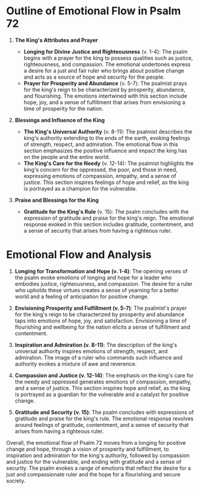 # Outline of Emotional Flow in Psalm 72

1. **The King's Attributes and Prayer** 
   - **Longing for Divine Justice and Righteousness** (v. 1-4): The psalm begins with a prayer for the king to possess qualities such as justice, righteousness, and compassion. The emotional undertones express a desire for a just and fair ruler who brings about positive change and acts as a source of hope and security for the people.
   - **Prayer for Prosperity and Abundance** (v. 5-7): The psalmist prays for the king's reign to be characterized by prosperity, abundance, and flourishing. The emotions intertwined with this section include hope, joy, and a sense of fulfillment that arises from envisioning a time of prosperity for the nation.

2. **Blessings and Influence of the King** 
   - **The King's Universal Authority** (v. 8-11): The psalmist describes the king's authority extending to the ends of the earth, evoking feelings of strength, respect, and admiration. The emotional flow in this section emphasizes the positive influence and impact the king has on the people and the entire world.
   - **The King's Care for the Needy** (v. 12-14): The psalmist highlights the king's concern for the oppressed, the poor, and those in need, expressing emotions of compassion, empathy, and a sense of justice. This section inspires feelings of hope and relief, as the king is portrayed as a champion for the vulnerable.

3. **Praise and Blessings for the King** 
   - **Gratitude for the King's Rule** (v. 15): The psalm concludes with the expression of gratitude and praise for the king's reign. The emotional response evoked in this section includes gratitude, contentment, and a sense of security that arises from having a righteous ruler.

# Emotional Flow and Analysis

1. **Longing for Transformation and Hope (v. 1-4)**: The opening verses of the psalm evoke emotions of longing and hope for a leader who embodies justice, righteousness, and compassion. The desire for a ruler who upholds these virtues creates a sense of yearning for a better world and a feeling of anticipation for positive change.
   
2. **Envisioning Prosperity and Fulfillment (v. 5-7)**: The psalmist's prayer for the king's reign to be characterized by prosperity and abundance taps into emotions of hope, joy, and satisfaction. Envisioning a time of flourishing and wellbeing for the nation elicits a sense of fulfillment and contentment.
   
3. **Inspiration and Admiration (v. 8-11)**: The description of the king's universal authority inspires emotions of strength, respect, and admiration. The image of a ruler who commands such influence and authority evokes a mixture of awe and reverence.
   
4. **Compassion and Justice (v. 12-14)**: The emphasis on the king's care for the needy and oppressed generates emotions of compassion, empathy, and a sense of justice. This section inspires hope and relief, as the king is portrayed as a guardian for the vulnerable and a catalyst for positive change.
   
5. **Gratitude and Security (v. 15)**: The psalm concludes with expressions of gratitude and praise for the king's rule. The emotional response revolves around feelings of gratitude, contentment, and a sense of security that arises from having a righteous ruler.

Overall, the emotional flow of Psalm 72 moves from a longing for positive change and hope, through a vision of prosperity and fulfillment, to inspiration and admiration for the king's authority, followed by compassion and justice for the vulnerable, and ending with gratitude and a sense of security. The psalm evokes a range of emotions that reflect the desire for a just and compassionate ruler and the hope for a flourishing and secure society.